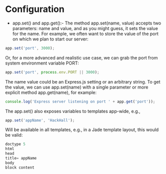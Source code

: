 # Configuration

- app.set() and app.get():- The method app.set(name, value) accepts two parameters: name and value, and as you might guess, it sets the value for the name. For example, we often want to store the value of the port on which we plan to start our server:

```js
app.set('port', 3000);
```

Or, for a more advanced and realistic use case, we can grab the port from system environment variable PORT:

```js
app.set('port', process.env.PORT || 3000);
```

The name value could be an Express.js setting or an arbitrary string.
To get the value, we can use app.set(name) with a single parameter or more explicit method
app.get(name), for example:

```js
console.log('Express server listening on port ' + app.get('port'));
```

The app.set() also exposes variables to templates app-wide, e.g.,

```js
app.set('appName', 'HackHall');
```

Will be available in all templates, e.g., in a Jade template layout, this would be valid:

```js
doctype 5
html
head
title= appName
body
block content
```
